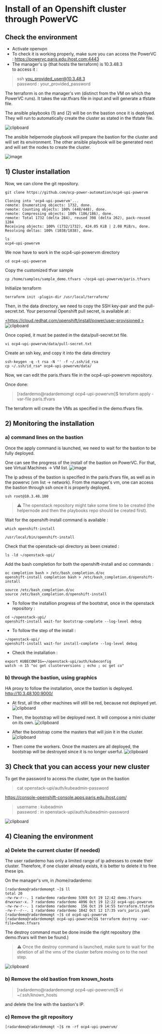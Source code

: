# Install of an Openshift cluster through PowerVC

## Check the environment 
* Activate openvpn
* To check it is working properly, make sure you can access the PowerVC : <https://powervc.paris.edu.ihost.com:4443> 
* The manager's ip (that hosts the terraform) is 10.3.48.3   
to access it :
>ssh you_provided_user@10.3.48.3 \
>password : your_provided_password





The terraform is on the manager's vm (distinct from the VM on which the PowerVC runs).
It takes the var.tfvars file in input and will generate a tfstate file.


The ansible playbooks (1) and (2) will be on the bastion once it is deployed. They will run to automatically create the cluster as stated in the tfstate file. 



![clipboard](https://i.imgur.com/TpxKcMx.png)

The ansible helpernode playbook will prepare the bastion for the cluster and will set its environment.
The other ansible playbook will be generated next and will set the nodes to create the cluster. 

![image](https://user-images.githubusercontent.com/91323551/145597040-b9863539-52e8-4e45-b766-b400de1d39e7.png)









## 1) Cluster installation 

Now, we can clone the git repository.

```
git clone https://github.com/ocp-power-automation/ocp4-upi-powervm
```

```
Cloning into 'ocp4-upi-powervm'...
remote: Enumerating objects: 1732, done.
remote: Counting objects: 100% (448/448), done.
remote: Compressing objects: 100% (186/186), done.
remote: Total 1732 (delta 284), reused 398 (delta 262), pack-reused 1284
Receiving objects: 100% (1732/1732), 424.05 KiB | 2.08 MiB/s, done.
Resolving deltas: 100% (1038/1038), done.
```

```
ls
ocp4-upi-powervm 
```

We now have to work in the ocp4-upi-powervm directory
```
cd ocp4-upi-powervm
```
Copy the customized tfvar sample

```
cp /home/samples/sample_demo.tfvars ~/ocp4-upi-powervm/paris.tfvars

```
Initialize terraform
```
terraform init -plugin-dir /usr/local/terraform/
```

Then, in the data directory, we need to copy the SSH key-pair and the pull-secret.txt.
Your personnal Openshift pull secret, is available at :

[<https://cloud.redhat.com/openshift/install/power/user-provisioned > ](https://console.redhat.com/openshift/install/power/user-provisioned)
![clipboard](https://i.imgur.com/0x33IoI.png)

Once copied, it must be pasted in the data/pull-secret.txt file.

```
vi ocp4-upi-powervm/data/pull-secret.txt
```

Create an ssh key, and copy it into the data directory

```
ssh-keygen -q -t rsa -N '' -f ~/.ssh/id_rsa
cp ~/.ssh/id_rsa* ocp4-upi-powervm/data/
```
Now, we can edit the paris.tfvars file in the ocp4-upi-powervm repository.


Once done:

>[radardemo@radardemomgt ocp4-upi-powervm]$ terraform apply -var-file paris.tfvars

The terraform will create the VMs as specified in the demo.tfvars file.

## 2) Monitoring the installation

### a) command lines on the bastion
Once the apply command is launched, we need to wait for the bastion to be fully deployed. 

One can see the progress of the install of the bastion on PowerVC. For that, see Virtual Machines -> VM list. 
![image](https://user-images.githubusercontent.com/91323551/145581536-010e7e17-5353-4172-9b04-65f80fdc4a81.png)


The ip adress of the bastion is specified in the paris.tfvars file, as well as in the powervc (vm list -> network). From the manager's vm, one can access the bastion through ssh once it is properly deployed.
```
ssh root@10.3.48.100
```

>:warning: The openstack repository might take some time to be created (the helpernode and then the playbooks repo should be created first).

Wait for the openshift-install command is available :

```
which openshift-install
```
```
/usr/local/bin/openshift-install
```
Check that the openstack-upi directory as been created :

```
ls -ld ~/openstack-upi/
```
Add the bash completion for both the openshift-install and oc commands :

```
oc completion bash > /etc/bash_completion.d/oc
openshift-install completion bash > /etc/bash_completion.d/openshift-install

source /etc/bash_completion.d/oc
source /etc/bash_completion.d/openshift-install
```

- To follow the installion progress of the bootstrat, once in the openstack repository :
```
cd ~/openstack-upi/
openshift-install wait-for bootstrap-complete --log-level debug
```
- To follow the step of the install :
```
~/openstack-upi/
openshift-install wait-for install-complete --log-level debug
```
- Check the installation :

```
export KUBECONFIG=~/openstack-upi/auth/kubeconfig
watch -n 15 "oc get clusterversions ; echo ; oc get co"
```



### b) through the bastion, using graphics

HA proxy to follow the installation, once the bastion is deployed.
<http://10.3.48.100:9000/>

* At first, all the other machines will still be red, because not deployed yet.
![clipboard](https://i.imgur.com/OvZgX81.png)

* Then, the bootstrap will be deployed next. It will compose a mini cluster on its own.
![clipboard](https://i.imgur.com/YdQWw2s.png)

* After the bootstrap come the masters that will join it in the cluster.
![clipboard](https://i.imgur.com/Sk14RCI.png)

* Then come the workers. Once the masters are all deployed, the bootstrap will be destroyed since it is no longer userful.
![clipboard](https://i.imgur.com/hRcBZ4s.png)



## 3) Check that you can access your new cluster

To get the password to access the cluster, type on the bastion


>cat openstack-upi/auth/kubeadmin-password

<https://console-openshift-console.apps.paris.edu.ihost.com/>

>username : kubeadmin \
>password : in openstack-upi/auth/kubeadmin-password

![clipboard](https://i.imgur.com/1gldP6p.png)


## 4) Cleaning the environment

### a) Delete the current cluster (if needed)
The user radardemo has only a limited range of ip adresses to create their cluster. Therefore, if one cluster already exists, it is better to delete it to free these ips.


On the manager's vm, in /home/radardemo:
````
[radardemo@radardemomgt ~]$ ll
total 20
-rw-rw-r--. 1 radardemo radardemo 5369 Oct 19 12:42 demo.tfvars
drwxrwxr-x. 7 radardemo radardemo 4096 Oct 19 12:22 ocp4-upi-powervm
-rw-rw-r--. 1 radardemo radardemo  156 Oct 19 14:55 terraform.tfstate
-rw-r--r--. 1 radardemo radardemo 1842 Oct 12 17:35 vars_paris.yaml
[radardemo@radardemomgt ~]$ cd ocp4-upi-powervm
[radardemo@radardemomgt ocp4-upi-powervm]$$ terraform destroy -var-file=demo.tfvars
```````

The destroy command must be done inside the right repository (the demo.tfvars will then be found.)
>:warning: Once the destroy command is launched, make sure to wait for the deletion of all the vms of the cluster before moving on to the next step.

![clipboard](https://i.imgur.com/ifR8fth.png)


### b) Remove the old bastion from known_hosts

>[radardemo@radardemomgt ocp4-upi-powervm]$ vi ~/.ssh/known_hosts

and delete the line with the bastion's IP.

### c) Remove the git repository

```````
[radardemo@radardemomgt ~]$ rm -rf ocp4-upi-powervm/
```````






























